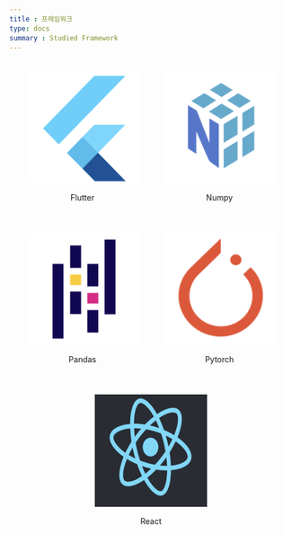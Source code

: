 ```yaml
---
title : 프레임워크
type: docs
summary : Studied Framework
---
```


<div style="text-align: center;">
    <div style="display: inline-block; margin: 20px;">
        <img src='./flutter.png' alt='flutter' width="200" height="200"/>
        <p>Flutter</p>
    </div>
    <div style="display: inline-block; margin: 20px;">
        <img src='./numpy.png' alt='numpy' width="200" height="200"/>
        <p>Numpy</p>
    </div>
    <div style="display: inline-block; margin: 20px;">
        <img src='./pandas.png' alt='pandas' width="200" height="200"/>
        <p>Pandas</p>
    </div>
    <div style="display: inline-block; margin: 20px;">
        <img src='./pytorch.png' alt='pytorch' width="200" height="200"/>
        <p>Pytorch</p>
    </div>
    <div style="display: inline-block; margin: 20px;">
        <img src='./react.png' alt='react' width="200" height="200"/>
        <p>React</p>
    </div>
</div>
